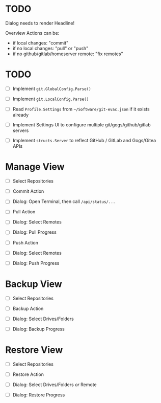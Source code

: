 
# TODO

Dialog needs to render Headline!

Overview Actions can be:

- if local changes: "commit"
- if no local changes: "pull" or "push"
- if no github/gitlab/homeserver remote: "fix remotes"


# TODO

- [ ] Implement `git.GlobalConfig.Parse()`
- [ ] Implement `git.LocalConfig.Parse()`

- [ ] Read `Profile.Settings` from `~/Software/git-evac.json` if it exists already

- [ ] Implement Settings UI to configure multiple git/gogs/github/gitlab servers
- [ ] Implement `structs.Server` to reflect GitHub / GitLab and Gogs/Gitea APIs


# Manage View

- [ ] Select Repositories

- [ ] Commit Action
- [ ] Dialog: Open Terminal, then call `/api/status/...`

- [ ] Pull Action
- [ ] Dialog: Select Remotes
- [ ] Dialog: Pull Progress

- [ ] Push Action
- [ ] Dialog: Select Remotes
- [ ] Dialog: Push Progress


# Backup View

- [ ] Select Repositories
- [ ] Backup Action
- [ ] Dialog: Select Drives/Folders
- [ ] Dialog: Backup Progress


# Restore View

- [ ] Select Repositories
- [ ] Restore Action
- [ ] Dialog: Select Drives/Folders _or_ Remote
- [ ] Dialog: Restore Progress


